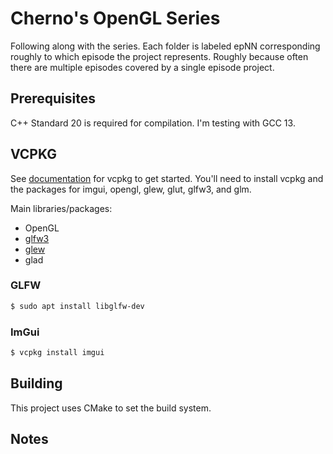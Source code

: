 # Cherno's OpenGL Series
Following along with the series. Each folder is labeled epNN corresponding roughly to which
episode the project represents. Roughly because often there are multiple episodes covered
by a single episode project.

## Prerequisites
C++ Standard 20 is required for compilation. I'm testing with GCC 13. 

## VCPKG
See [documentation](https://learn.microsoft.com/en-us/vcpkg/get_started/overview) for vcpkg to get started.
You'll need to install vcpkg and the packages for imgui, opengl, glew, glut, glfw3, and glm.

Main libraries/packages:
* OpenGL
* [glfw3](https://www.glfw.org/)
* [glew](https://glew.sourceforge.net/)
* glad

### GLFW
```bash
$ sudo apt install libglfw-dev
```

### ImGui
```bash
$ vcpkg install imgui
```
## Building
This project uses CMake to set the build system.

## Notes



